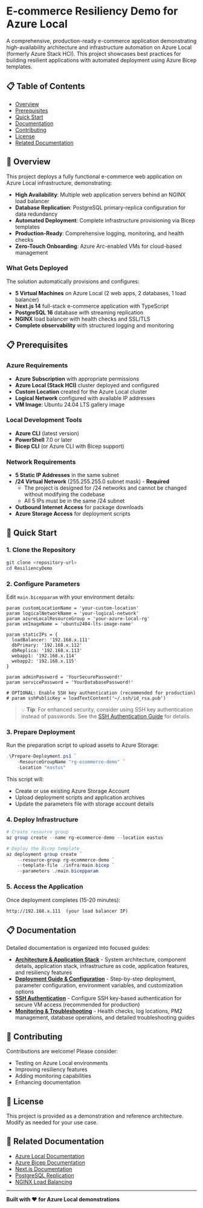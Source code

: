 # E-commerce Resiliency Demo for Azure Local

A comprehensive, production-ready e-commerce application demonstrating high-availability architecture and infrastructure automation on Azure Local (formerly Azure Stack HCI). This project showcases best practices for building resilient applications with automated deployment using Azure Bicep templates.

## 📋 Table of Contents

- [Overview](#overview)
- [Prerequisites](#prerequisites)
- [Quick Start](#quick-start)
- [Documentation](#documentation)
- [Contributing](#contributing)
- [License](#license)
- [Related Documentation](#related-documentation)

## 🎯 Overview

This project deploys a fully functional e-commerce web application on Azure Local infrastructure, demonstrating:

- **High Availability**: Multiple web application servers behind an NGINX load balancer
- **Database Replication**: PostgreSQL primary-replica configuration for data redundancy
- **Automated Deployment**: Complete infrastructure provisioning via Bicep templates
- **Production-Ready**: Comprehensive logging, monitoring, and health checks
- **Zero-Touch Onboarding**: Azure Arc-enabled VMs for cloud-based management

### What Gets Deployed

The solution automatically provisions and configures:
- **5 Virtual Machines** on Azure Local (2 web apps, 2 databases, 1 load balancer)
- **Next.js 14** full-stack e-commerce application with TypeScript
- **PostgreSQL 16** database with streaming replication
- **NGINX** load balancer with health checks and SSL/TLS
- **Complete observability** with structured logging and monitoring

## 📋 Prerequisites

### Azure Requirements
- **Azure Subscription** with appropriate permissions
- **Azure Local (Stack HCI)** cluster deployed and configured
- **Custom Location** created for the Azure Local cluster
- **Logical Network** configured with available IP addresses
- **VM Image**: Ubuntu 24.04 LTS gallery image

### Local Development Tools
- **Azure CLI** (latest version)
- **PowerShell** 7.0 or later
- **Bicep CLI** (or Azure CLI with Bicep support)

### Network Requirements
- **5 Static IP Addresses** in the same subnet
- **/24 Virtual Network** (255.255.255.0 subnet mask) - **Required**
  - The project is designed for /24 networks and cannot be changed without modifying the codebase
  - All 5 IPs must be in the same /24 subnet
- **Outbound Internet Access** for package downloads
- **Azure Storage Access** for deployment scripts

## 🚀 Quick Start

### 1. Clone the Repository
```powershell
git clone <repository-url>
cd ResiliencyDemo
```

### 2. Configure Parameters
Edit `main.bicepparam` with your environment details:
```bicep
param customLocationName = 'your-custom-location'
param logicalNetworkName = 'your-logical-network'
param azureLocalResourceGroup = 'your-azure-local-rg'
param vmImageName = 'ubuntu2404-lts-image-name'

param staticIPs = {
  loadBalancer: '192.168.x.111'
  dbPrimary: '192.168.x.112'
  dbReplica: '192.168.x.113'
  webapp1: '192.168.x.114'
  webapp2: '192.168.x.115'
}

param adminPassword = 'YourSecurePassword!'
param servicePassword = 'YourDatabasePassword!'

# OPTIONAL: Enable SSH key authentication (recommended for production)
# param sshPublicKey = loadTextContent('~/.ssh/id_rsa.pub')
```

> 💡 **Tip**: For enhanced security, consider using SSH key authentication instead of passwords. See the [SSH Authentication Guide](documentation/SSH_AUTHENTICATION.md) for details.

### 3. Prepare Deployment
Run the preparation script to upload assets to Azure Storage:
```powershell
.\Prepare-Deployment.ps1 `
    -ResourceGroupName "rg-ecommerce-demo" `
    -Location "eastus"
```

This script will:
- Create or use existing Azure Storage Account
- Upload deployment scripts and application archives
- Update the parameters file with storage account details

### 4. Deploy Infrastructure
```powershell
# Create resource group
az group create --name rg-ecommerce-demo --location eastus

# Deploy the Bicep template
az deployment group create `
    --resource-group rg-ecommerce-demo `
    --template-file ./infra/main.bicep `
    --parameters ./main.bicepparam
```

### 5. Access the Application
Once deployment completes (15-20 minutes):
```
http://192.168.x.111  (your load balancer IP)
```

## 📋 Documentation

Detailed documentation is organized into focused guides:

- **[Architecture & Application Stack](documentation/ARCHITECTURE.md)** - System architecture, component details, application stack, infrastructure as code, application features, and resiliency features
- **[Deployment Guide & Configuration](documentation/DEPLOYMENT.md)** - Step-by-step deployment, parameter configuration, environment variables, and customization options
- **[SSH Authentication](documentation/SSH_AUTHENTICATION.md)** - Configure SSH key-based authentication for secure VM access (recommended for production)
- **[Monitoring & Troubleshooting](documentation/MONITORING.md)** - Health checks, log locations, PM2 management, database operations, and detailed troubleshooting guides

## 🤝 Contributing

Contributions are welcome! Please consider:
- Testing on Azure Local environments
- Improving resiliency features
- Adding monitoring capabilities
- Enhancing documentation

## 📝 License

This project is provided as a demonstration and reference architecture. Modify as needed for your use case.

## 🔗 Related Documentation

- [Azure Local Documentation](https://learn.microsoft.com/azure-stack/hci/)
- [Azure Bicep Documentation](https://learn.microsoft.com/azure/azure-resource-manager/bicep/)
- [Next.js Documentation](https://nextjs.org/docs)
- [PostgreSQL Replication](https://www.postgresql.org/docs/16/high-availability.html)
- [NGINX Load Balancing](https://nginx.org/en/docs/http/load_balancing.html)

---

**Built with ❤️ for Azure Local demonstrations**
